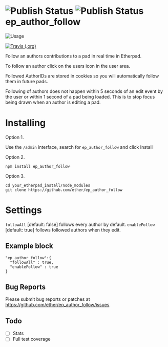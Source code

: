 ![Publish Status](https://github.com/ether/ep_author_follow/workflows/Node.js%20Package/badge.svg) ![Publish Status](https://github.com/ether/ep_author_follow/workflows/Node.js%20Package/badge.svg)
ep_author_follow
=========

![Usage](https://user-images.githubusercontent.com/220864/84521458-f3188e00-accc-11ea-8f1d-c5cfa20f0e9c.gif)

[![Travis (.org)](https://img.shields.io/travis/ether/ep_author_follow)](https://travis-ci.org/github/ether/ep_author_follow)

Follow an authors contributions to a pad in real time in Etherpad.

To follow an author click on the users icon in the user area.

Followed AuthorIDs are stored in cookies so you will automatically follow them in future pads.

Following of authors does not happen within 5 seconds of an edit event by the user or within 1 second of a pad being loaded.  This is to stop focus being drawn when an author is editing a pad.

# Installing

Option 1.

Use the ``/admin`` interface, search for ``ep_author_follow`` and click Install

Option 2.
```
npm install ep_author_follow
```
Option 3.
```
cd your_etherpad_install/node_modules
git clone https://github.com/ether/ep_author_follow
```

# Settings

``followAll`` [default: false] follows every author by default.
``enableFollow`` [default: true] follows followed authors when they edit.

## Example block
```
"ep_author_follow":{
  "followAll" : true,
  "enableFollow" : true
}
```

## Bug Reports

Please submit bug reports or patches at https://github.com/ether/ep_author_follow/issues

## Todo
- [ ] Stats
- [ ] Full test coverage
